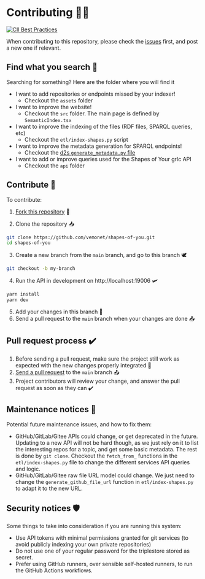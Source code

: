 # Contributing 👩‍💻

[![CII Best Practices](https://bestpractices.coreinfrastructure.org/projects/4676/badge)](https://bestpractices.coreinfrastructure.org/projects/4676)

When contributing to this repository, please check the [issues](https://github.com/vemonet/shapes-of-you/issues) first, and post a new one if relevant.

## Find what you search 🔎

Searching for something? Here are the folder where you will find it

* I want to add repositories or endpoints missed by your indexer! 
  * Checkout the `assets` folder
* I want to improve the website! 
  * Checkout the `src` folder. The main page is defined by `SemanticIndex.tsx`
* I want to improve the indexing of the files (RDF files, SPARQL queries, etc)
  * Checkout the `etl/index-shapes.py` script
* I want to improve the metadata generation for SPARQL endpoints!
  * Checkout the [d2s `generate_metadata.py` file](https://github.com/MaastrichtU-IDS/d2s-cli/blob/master/d2s/generate_metadata.py#L144)
* I want to add or improve queries used for the Shapes of Your grlc API
  * Checkout the `api` folder

## Contribute 📝

To contribute:

1. [Fork this repository](https://github.com/vemonet/shapes-of-you/fork) 🍴

2. Clone the repository 📥

```bash
git clone https://github.com/vemonet/shapes-of-you.git
cd shapes-of-you
```

3. Create a new branch from the `main` branch, and go to this branch 🕊️

```bash
git checkout -b my-branch
```

4. Run the API in development on http://localhost:19006 🛩

```bash
yarn install
yarn dev
```

5. Add your changes in this branch 🦜
6. Send a pull request to the `main` branch when your changes are done 📤

## Pull request process ✔️

1. Before sending a pull request, make sure the project still work as expected with the new changes properly integrated 🛫
2. [Send a pull request](https://github.com/vemonet/shapes-of-you/compare) to the `main` branch 📤
3. Project contributors will review your change, and answer the pull request as soon as they can ✔️

## Maintenance notices 🔧

Potential future maintenance issues, and how to fix them:

* GitHub/GitLab/Gitee APIs could change, or get deprecated in the future. Updating to a new API will not be hard though, as we just rely on it to list the interesting repos for a topic, and get some basic metadata. The rest is done by `git clone`. Checkout the `fetch_from_` functions in the `etl/index-shapes.py` file to change the different services API queries and logic.
* GitHub/GitLab/Gitee raw file URL model could change. We just need to change the `generate_github_file_url` function in `etl/index-shapes.py` to adapt it to the new URL.

## Security notices 🛡

Some things to take into consideration if you are running this system:

* Use API tokens with minimal permissions granted for git services (to avoid publicly indexing your own private repositories)
* Do not use one of your regular password for the triplestore stored as secret.
* Prefer using GitHub runners, over sensible self-hosted runners, to run the GitHub Actions workflows.